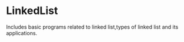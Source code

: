 # LinkedList
Includes basic programs related to linked list,types of linked list and its applications.
